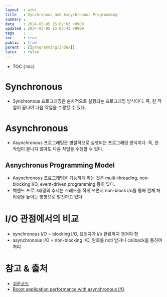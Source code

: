 ```yaml
---
layout  : wiki
title   : Synchronous and Asnychronous Programming
summary : 
date    : 2024-03-05 15:02:03 +0900
updated : 2024-03-05 15:02:43 +0900
tags    : 
toc     : true
public  : true
parent  : [[programming/index]]
latex   : false
---
```

* TOC
{:toc}

# Synchronous
- Synchronous 프로그래밍은 순차적으로 실행되는 프로그래밍 방식이다. 즉, 한 작업이 끝나야 다음 작업을 수행할 수 있다. 

# Asynchronous
- Asynchronous 프로그래밍은 병렬적으로 실행되는 프로그래밍 방식이다. 즉, 한 작업이 끝나지 않아도 다음 작업을 수행할 수 있다. 

## Asnychronus Programming Model
- Asynchronous 프로그래밍을 가능하게 하는 것은 multi-threading, non-blocking I/O, event-driven programming 등이 있다.
- 백엔드 프로그래밍의 추세는 스레드를 적게 쓰면서 non-block i/o를 통해 전체 처리량을 높이는 방향으로 발전하고 있다.

# I/O 관점에서의 비교
- synchronous I/O = blocking I/O, 요청자가 i/o 완료까지 챙겨야 함
- asynchronous I/O = non-blocking I/O, 완료를 noti 받거나 callback을 통하여 처리

# 참고 & 출처
- [쉬운코드](https://www.youtube.com/@ez.)
- [Boost application performance with asynchronous I/O](https://www.ibm.com/developerworks/library/l-async/)
